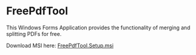 # FreePdfTool

This Windows Forms Application provides the functionality of merging and splitting PDFs for free.

Download MSI here: [FreePdfTool.Setup.msi](https://github.com/fimami/FreePdfTool/releases/tag/Alpha-0.0.1)
